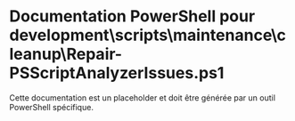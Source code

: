 # Documentation PowerShell pour development\scripts\maintenance\cleanup\Repair-PSScriptAnalyzerIssues.ps1

Cette documentation est un placeholder et doit être générée par un outil PowerShell spécifique.
